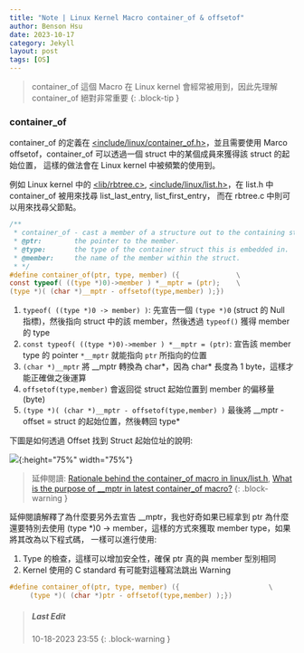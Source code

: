 ```yaml
---
title: "Note | Linux Kernel Macro container_of & offsetof"
author: Benson Hsu
date: 2023-10-17
category: Jekyll
layout: post
tags: [OS]
---
```


> container_of 這個 Macro 在 Linux kernel 會經常被用到，因此先理解 container_of 絕對非常重要
{: .block-tip }

### container_of

container_of 的定義在 [<include/linux/container_of.h>]，並且需要使用 Marco offsetof，container_of 可以透過一個 struct 中的某個成員來獲得該 struct 的起始位置，
這樣的做法會在 Linux kernel 中被頻繁的使用到。

例如 Linux kernel 中的 [<lib/rbtree.c>], [<include/linux/list.h>]，在 list.h 中 container_of 被用來找尋 list_last_entry, list_first_entry，
而在 rbtree.c 中則可以用來找尋父節點。

```c
/**
 * container_of - cast a member of a structure out to the containing structure
 * @ptr:        the pointer to the member.
 * @type:       the type of the container struct this is embedded in.
 * @member:     the name of the member within the struct.
 * */
#define container_of(ptr, type, member) ({              \
const typeof( ((type *)0)->member ) *__mptr = (ptr);    \
(type *)( (char *)__mptr - offsetof(type,member) );})
```

1.  `typeof( ((type *)0 -> member) )`: 先宣告一個 `(type *)0` (struct 的 Null 指標)，然後指向 struct 中的該 member，然後透過 `typeof()` 獲得 member 的 type
2.  `const typeof( ((type *)0)->member ) *__mptr = (ptr)`: 宣告該 member type 的 pointer `*__mptr` 就能指向 `ptr` 所指向的位置
3.  `(char *)__mptr` 將 __mptr 轉換為 char*，因為 char* 長度為 1 byte，這樣才能正確做之後運算
4.  `offsetof(type,member)` 會返回從 struct 起始位置到 member 的偏移量(byte)
5.  `(type *)( (char *)__mptr - offsetof(type,member) )` 最後將 __mptr - offset = struct 的起始位置，然後轉回 type*

下圖是如何透過 Offset 找到 Struct 起始位址的說明:

![](../assets/image/2023/10-17-container_of/1.jpg){:height="75%" width="75%"}

> 延伸閱讀: [Rationale behind the container_of macro in linux/list.h], [What is the purpose of __mptr in latest container_of macro?]
{: .block-warning }

延伸閱讀解釋了為什麼要另外去宣告 __mptr，我也好奇如果已經拿到 ptr 為什麼還要特別去使用 (type *)0 -> member，這樣的方式來獲取 member type，如果將其改為以下程式碼，
一樣可以進行使用:
1.  Type 的檢查，這樣可以增加安全性，確保 ptr 真的與 member 型別相同
2.  Kernel 使用的 C standard 有可能對這種寫法跳出 Warning

```c
#define container_of(ptr, type, member) ({                      \
     (type *)( (char *)ptr - offsetof(type,member) );})
```

> ##### Last Edit
> 10-18-2023 23:55
{: .block-warning }

[<include/linux/container_of.h>]: https://github.com/torvalds/linux/blob/master/include/linux/container_of.h
[<lib/rbtree.c>]: https://github.com/torvalds/linux/blob/master/lib/rbtree.c
[<include/linux/list.h>]: https://github.com/torvalds/linux/blob/master/include/linux/list.h

[Rationale behind the container_of macro in linux/list.h]: https://stackoverflow.com/questions/6083734/rationale-behind-the-container-of-macro-in-linux-list-h
[What is the purpose of __mptr in latest container_of macro?]: https://stackoverflow.com/questions/72074089/what-is-the-purpose-of-mptr-in-latest-container-of-macro